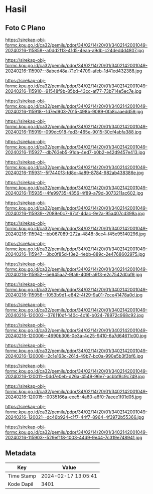 # Hasil

## Foto C Plano

https://sirekap-obj-formc.kpu.go.id/ca32/pemilu/pdpr/34/02/14/20/01/3402142001049-20240216-115858--a0dd2f13-41d5-4eaa-a9db-c24ded4d4807.jpg

https://sirekap-obj-formc.kpu.go.id/ca32/pemilu/pdpr/34/02/14/20/01/3402142001049-20240216-115907--8abed48a-71e1-4709-afeb-1d41ed432388.jpg

https://sirekap-obj-formc.kpu.go.id/ca32/pemilu/pdpr/34/02/14/20/01/3402142001049-20240216-115910--91548f9b-85bd-43cc-af77-73b714e5ec7e.jpg

https://sirekap-obj-formc.kpu.go.id/ca32/pemilu/pdpr/34/02/14/20/01/3402142001049-20240216-115918--1d7ed903-7015-498b-9089-0fa8caaedd59.jpg

https://sirekap-obj-formc.kpu.go.id/ca32/pemilu/pdpr/34/02/14/20/01/3402142001049-20240216-115919--099dc918-fed3-465e-9015-30cf4abfa388.jpg

https://sirekap-obj-formc.kpu.go.id/ca32/pemilu/pdpr/34/02/14/20/01/3402142001049-20240216-115927--db763eb5-91da-4ed7-b0b2-e42d9457e413.jpg

https://sirekap-obj-formc.kpu.go.id/ca32/pemilu/pdpr/34/02/14/20/01/3402142001049-20240216-115931--5f7440f3-fd8c-4a89-8784-982ab438386e.jpg

https://sirekap-obj-formc.kpu.go.id/ca32/pemilu/pdpr/34/02/14/20/01/3402142001049-20240216-115935--4fe99735-4356-4f89-a79d-3073211ac602.jpg

https://sirekap-obj-formc.kpu.go.id/ca32/pemilu/pdpr/34/02/14/20/01/3402142001049-20240216-115939--2089e0c7-67cf-4dac-9e2a-95a407cd398a.jpg

https://sirekap-obj-formc.kpu.go.id/ca32/pemilu/pdpr/34/02/14/20/01/3402142001049-20240216-115942--bb067089-272a-4848-8cc4-f45e95140296.jpg

https://sirekap-obj-formc.kpu.go.id/ca32/pemilu/pdpr/34/02/14/20/01/3402142001049-20240216-115947--3bc0f85d-f3e2-4ebb-889c-2e4768602975.jpg

https://sirekap-obj-formc.kpu.go.id/ca32/pemilu/pdpr/34/02/14/20/01/3402142001049-20240216-115952--5e645aa7-9fa9-409f-a9f3-e2c7542d0af9.jpg

https://sirekap-obj-formc.kpu.go.id/ca32/pemilu/pdpr/34/02/14/20/01/3402142001049-20240216-115956--1053b9d1-e842-4f29-9a01-7cce41478a0d.jpg

https://sirekap-obj-formc.kpu.go.id/ca32/pemilu/pdpr/34/02/14/20/01/3402142001049-20240216-120002--376110df-140c-4c16-b024-78972c968c92.jpg

https://sirekap-obj-formc.kpu.go.id/ca32/pemilu/pdpr/34/02/14/20/01/3402142001049-20240216-120006--4690b306-0e3a-4c25-9410-6a7d64611c00.jpg

https://sirekap-obj-formc.kpu.go.id/ca32/pemilu/pdpr/34/02/14/20/01/3402142001049-20240216-120008--2c1e163c-261d-49b7-bc0a-990e5b3f3bf6.jpg

https://sirekap-obj-formc.kpu.go.id/ca32/pemilu/pdpr/34/02/14/20/01/3402142001049-20240216-120011--0dd7e0eb-d26a-4549-96e7-acbbf8c9c749.jpg

https://sirekap-obj-formc.kpu.go.id/ca32/pemilu/pdpr/34/02/14/20/01/3402142001049-20240216-120015--0035166a-eee5-4a60-a6f0-7aeee1f01d05.jpg

https://sirekap-obj-formc.kpu.go.id/ca32/pemilu/pdpr/34/02/14/20/01/3402142001049-20240216-120021--dc46b924-c1f7-44f7-8964-4f3972b55366.jpg

https://sirekap-obj-formc.kpu.go.id/ca32/pemilu/pdpr/34/02/14/20/01/3402142001049-20240216-115903--529ef1f8-1003-44d9-9e44-7c319e748941.jpg


## Metadata

| Key        | Value               |
| ---------- | ------------------- |
| Time Stamp | 2024-02-17 13:05:41 |
| Kode Dapil | 3401                |



